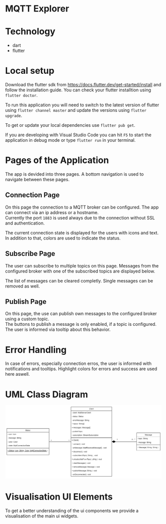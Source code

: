 # MQTT Explorer

# Technology
- dart
- flutter

# Local setup
Download the flutter sdk from https://docs.flutter.dev/get-started/install and follow the installation guide. 
You can check your flutter installtion using `flutter doctor`.

To run this application you will need to switch to the latest version of flutter using `flutter channel master`
and update the versions using `flutter upgrade`.

To get or update your local dependencies use `flutter pub get`.

If you are developing with Visual Studio Code you can hit `F5` to start the application in debug mode or type `flutter run` in your terminal.


# Pages of the Application
The app is devided into three pages. A bottom navigation is used to navigate between these pages.

## Connection Page
On this page the connection to a MQTT broker can be configured. The app can connect via an ip address or a hostname.  
Currently the port `1883` is used always due to the connection without SSL and authentication.

The current connection state is displayed for the users with icons and text. In addition to that, colors are used to indicate the status.

## Subscribe Page
The user can subscribe to multiple topics on this page. Messages from the configured broker with one of the subscribed topics are displayed below. 

The list of messages can be cleared completly. Single messages can be removed as well.

## Publish Page
On this page, the use can publish own messages to the configured broker using a custom topic.  
The buttons to publish a message is only enabled, if a topic is configured. The user is informed via tooltip about this behavior.

# Error Handling
In case of errors, especially connection erros, the user is informed with notifications and tooltips. Highlight colors for errors and success are used here aswell.

# UML Class Diagram
![UML class diagram](https://github.com/eliaspasche/mqtt_explorer/blob/bdd0899cac752742388a8f83b3345f3f57464670/docs/UML_class_diagram.png)

# Visualisation UI Elements
To get a better understanding of the ui components we provide a visualisation of the main ui widgets.
